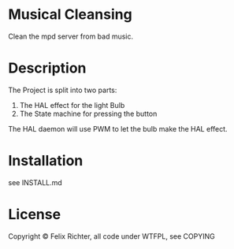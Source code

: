 # Musical Cleansing

Clean the mpd server from bad music.

# Description

The Project is split into two parts:

1. The HAL effect for the light Bulb
2. The State machine for pressing the button

The HAL daemon will use PWM to let the bulb make the HAL effect.

# Installation

see INSTALL.md

# License
Copyright © Felix Richter, all code under WTFPL, see COPYING

